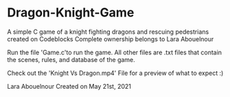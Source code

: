 # Dragon-Knight-Game
A simple C game of a knight fighting dragons and rescuing pedestrians created on Codeblocks
Complete ownership belongs to Lara Abouelnour

Run the file 'Game.c'to run the game.
All other files are .txt files that contain the scenes, rules, and database of the game.

Check out the 'Knight Vs Dragon.mp4' File for a preview of what to expect :)

Lara Abouelnour Created on May 21st, 2021
